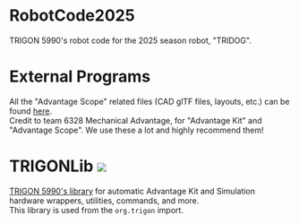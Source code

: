 # RobotCode2025

TRIGON 5990's robot code for the 2025 season robot, "TRIDOG".

# External Programs

All the "Advantage Scope" related files (CAD glTF files, layouts, etc.) can be
found [here](https://drive.google.com/drive/folders/1Iixl_qy1dQA5YpDrOPUowz1wGF6IljyM?usp=drive_link).   
Credit to team 6328 Mechanical Advantage, for "Advantage Kit" and "Advantage Scope".
We use these a lot and highly recommend them!

# TRIGONLib [![](https://jitpack.io/v/Programming-TRIGON/TRIGONLib.svg)](https://jitpack.io/#Programming-TRIGON/TRIGONLib)

[TRIGON 5990's library](https://github.com/Programming-TRIGON/TRIGONLib) for automatic Advantage Kit and Simulation
hardware wrappers, utilities, commands, and more.    
This library is used from the `org.trigon` import.
